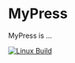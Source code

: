 # MyPress
MyPress is ...

  [![Linux Build][travis-image]][travis-url]
  

[travis-image]: https://api.travis-ci.org/starlightslo/mypress.svg?label=linux
[travis-url]: https://travis-ci.org/starlightslo/mypress
